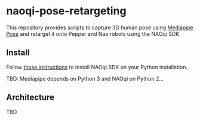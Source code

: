 # naoqi-pose-retargeting

This repository provides scripts to capture 3D human pose using [Mediapipe Pose](https://google.github.io/mediapipe/solutions/pose.html) and retarget it onto Pepper and Nao robots using the NAOqi SDK.

## Install

Follow [these instructions](http://doc.aldebaran.com/2-5/dev/python/install_guide.html) to install NAOqi SDK on your Python installation.

TBD: Mediapipe depends on Python 3 and NAOqi on Python 2...

## Architecture

TBD
